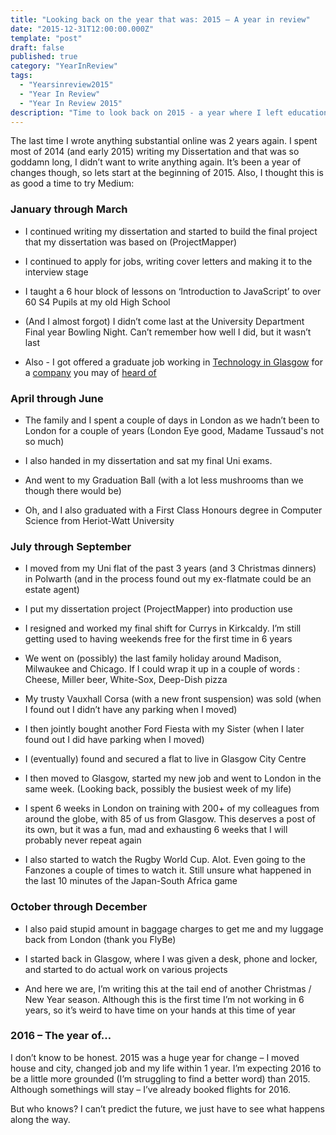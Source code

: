 ```yaml
---
title: "Looking back on the year that was: 2015 – A year in review"
date: "2015-12-31T12:00:00.000Z"
template: "post"
draft: false
published: true
category: "YearInReview"
tags:
  - "Yearsinreview2015"
  - "Year In Review"
  - "Year In Review 2015"
description: "Time to look back on 2015 - a year where I left education, joined the workforce and moved city again"
---
```


The last time I wrote anything substantial online was 2 years again. I spent most of 2014 (and early 2015) writing my Dissertation and that was so goddamn long, I didn’t want to write anything again. It’s been a year of changes though, so lets start at the beginning of 2015. Also, I thought this is as good a time to try Medium:

### January through March

* I continued writing my dissertation and started to build the final project that my dissertation was based on (ProjectMapper)

* I continued to apply for jobs, writing cover letters and making it to the interview stage

* I taught a 6 hour block of lessons on ‘Introduction to JavaScript’ to over 60 S4 Pupils at my old High School

* (And I almost forgot) I didn’t come last at the University Department Final year Bowling Night. Can’t remember how well I did, but it wasn’t last

* Also - I got offered a graduate job working in [Technology in Glasgow](http://careers.jpmorgan.com/careers/locations/glasgow) for a [company](https://www.jpmorganchase.com/) you may of [heard of](http://www.forbes.com/companies/jpmorgan-chase/)

### April through June

* The family and I spent a couple of days in London as we hadn’t been to London for a couple of years (London Eye good, Madame Tussaud's not so much)

* I also handed in my dissertation and sat my final Uni exams.

* And went to my Graduation Ball (with a lot less mushrooms than we though there would be)

* Oh, and I also graduated with a First Class Honours degree in Computer Science from Heriot-Watt University

### July through September

* I moved from my Uni flat of the past 3 years (and 3 Christmas dinners) in Polwarth (and in the process found out my ex-flatmate could be an estate agent)

* I put my dissertation project (ProjectMapper) into production use

* I resigned and worked my final shift for Currys in Kirkcaldy. I’m still getting used to having weekends free for the first time in 6 years

* We went on (possibly) the last family holiday around Madison, Milwaukee and Chicago. If I could wrap it up in a couple of words : Cheese, Miller beer, White-Sox, Deep-Dish pizza

* My trusty Vauxhall Corsa (with a new front suspension) was sold (when I found out I didn’t have any parking when I moved)

* I then jointly bought another Ford Fiesta with my Sister (when I later found out I did have parking when I moved)

* I (eventually) found and secured a flat to live in Glasgow City Centre

* I then moved to Glasgow, started my new job and went to London in the same week. (Looking back, possibly the busiest week of my life)

* I spent 6 weeks in London on training with 200+ of my colleagues from around the globe, with 85 of us from Glasgow. This deserves a post of its own, but it was a fun, mad and exhausting 6 weeks that I will probably never repeat again

* I also started to watch the Rugby World Cup. Alot. Even going to the Fanzones a couple of times to watch it. Still unsure what happened in the last 10 minutes of the Japan-South Africa game

### October through December

* I also paid stupid amount in baggage charges to get me and my luggage back from London (thank you FlyBe)

* I started back in Glasgow, where I was given a desk, phone and locker, and started to do actual work on various projects

* And here we are, I’m writing this at the tail end of another Christmas / New Year season. Although this is the first time I’m not working in 6 years, so it’s weird to have time on your hands at this time of year

### 2016 – The year of…

I don’t know to be honest. 2015 was a huge year for change – I moved house and city, changed job and my life within 1 year. I’m expecting 2016 to be a little more grounded (I’m struggling to find a better word) than 2015. Although somethings will stay – I’ve already booked flights for 2016.

But who knows? I can’t predict the future, we just have to see what happens along the way.
